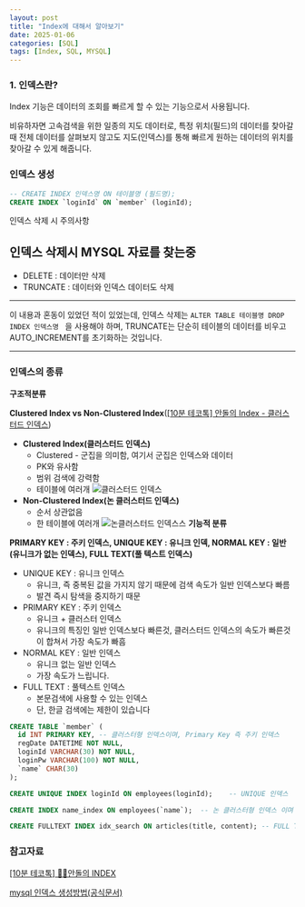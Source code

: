 ```yaml
---
layout: post
title: "Index에 대해서 알아보기"
date: 2025-01-06
categories: [SQL]
tags: [Index, SQL, MYSQL]
---
```


### 1. 인덱스란?

Index 기능은 데이터의 조회를 빠르게 할 수 있는 기능으로서 사용됩니다.

비유하자면 고속검색을 위한 일종의 지도 데이터로, 특정 위치(필드)의 데이터를 찾아갈 때 전체 데이터를 살펴보지 않고도 지도(인덱스)를 통해 빠르게 원하는 데이터의 위치를 찾아갈 수 있게 해줍니다.

### 인덱스 생성

```SQL
-- CREATE INDEX 인덱스명 ON 테이블명 (필드명);
CREATE INDEX `loginId` ON `member` (loginId);
```
인덱스 삭제 시 주의사항

인덱스 삭제시 MYSQL 자료를 찾는중
---

- DELETE : 데이터만 삭제
- TRUNCATE : 데이터와 인덱스 데이터도 삭제

---

이 내용과 혼동이 있었던 적이 있었는데, 인덱스 삭제는 
``ALTER TABLE 테이블명 DROP INDEX 인덱스명 ``
을 사용해야 하며, TRUNCATE는 단순히 테이블의 데이터를 비우고 AUTO_INCREMENT를 초기화하는 것입니다.

---
### **인덱스의 종류**

**구조적분류**

**Clustered Index vs Non-Clustered Index**([[10분 테코톡] 안돌의 Index - 클러스터드 인덱스](https://www.youtube.com/watch?v=NkZ6r6z2pBg&t=119))

- **Clustered Index(클러스터드 인덱스)**
    - Clustered - 군집을 의미함, 여기서 군집은 인덱스와 데이터
    - PK와 유사함
    - 범위 검색에 강력함
    - 테이블에 여러개
     ![클러스터드 인덱스](https://prod-files-secure.s3.us-west-2.amazonaws.com/c313a4ff-1684-4580-bfd1-d45db93f2471/405f2ae0-b1d2-4b02-91f8-54639a131ecd/image.png)
- **Non-Clustered Index(논 클러스터드 인덱스)**
    - 순서 상관없음
    - 한 테이블에 여러개
     ![논클러스터드 인덱스스](https://prod-files-secure.s3.us-west-2.amazonaws.com/c313a4ff-1684-4580-bfd1-d45db93f2471/3e884473-6fb4-4452-8c23-5fe0bf789a41/image.png)
**기능적 분류**

**PRIMARY KEY : 주키 인덱스, UNIQUE KEY : 유니크 인덱, NORMAL KEY : 일반(유니크가 없는 인덱스), FULL TEXT(풀 텍스트 인덱스)**

- UNIQUE KEY : 유니크 인덱스
    - 유니크, 즉 중복된 값을 가지지 않기 때문에 검색 속도가 일반 인덱스보다 빠름
    - 발견 즉시 탐색을 중지하기 때문
- PRIMARY KEY : 주키 인덱스
    - 유니크 + 클러스터 인덱스
    - 유니크의 특징인 일반 인덱스보다 빠른것, 클러스터드 인덱스의 속도가 빠른것이 합쳐서 가장 속도가 빠흠
- NORMAL KEY : 일반 인덱스
    - 유니크 없는 일반 인덱스
    - 가장 속도가 느립니다.
- FULL TEXT : 풀텍스트 인덱스
    - 본문검색에 사용할 수 있는 인덱스
    - 단, 한글 검색에는 제한이 있습니다

```SQL
CREATE TABLE `member` (
  id INT PRIMARY KEY, -- 클러스터형 인덱스이며, Primary Key 즉 주키 인덱스
  regDate DATETIME NOT NULL,
  loginId VARCHAR(30) NOT NULL,
  loginPw VARCHAR(100) NOT NULL,
  `name` CHAR(30)
);

CREATE UNIQUE INDEX loginId ON employees(loginId);    -- UNIQUE 인덱스

CREATE INDEX name_index ON employees(`name`);  -- 논 클러스터형 인덱스 이며 일반 인덱스

CREATE FULLTEXT INDEX idx_search ON articles(title, content); -- FULL TEXT 인덱스, 논클러스터형 인덱스
```

### 참고자료

[[10분 테코톡] 👨‍🏫안돌의 INDEX](https://www.youtube.com/watch?v=NkZ6r6z2pBg)

[mysql 인덱스 생성방법(공식문서)](https://dev.mysql.com/doc/refman/8.4/en/create-index.html)